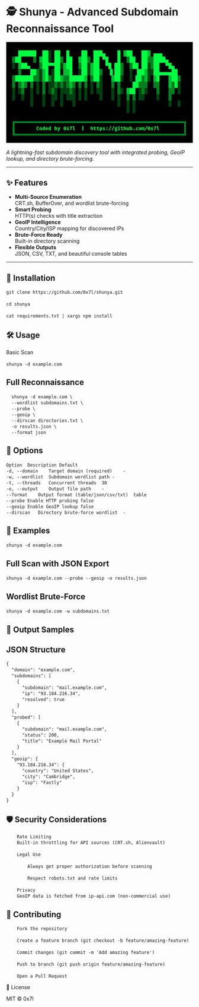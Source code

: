 # 🕵️ Shunya - Advanced Subdomain Reconnaissance Tool

![Shunya Logo](./assets/banner.PNG)

*A lightning-fast subdomain discovery tool with integrated probing, GeoIP lookup, and directory brute-forcing.*

---

## ✨ Features

- **Multi-Source Enumeration**  
  CRT.sh, BufferOver, and wordlist brute-forcing
- **Smart Probing**  
  HTTP(s) checks with title extraction
- **GeoIP Intelligence**  
  Country/City/ISP mapping for discovered IPs
- **Brute-Force Ready**  
  Built-in directory scanning
- **Flexible Outputs**  
  JSON, CSV, TXT, and beautiful console tables

---

## 🚀 Installation

```
git clone https://github.com/0x7l/shunya.git

cd shunya

cat requirements.txt | xargs npm install
```

## 🛠 Usage
Basic Scan

```shunya -d example.com```

## Full Reconnaissance

```
  shunya -d example.com \
  --wordlist subdomains.txt \
  --probe \
  --geoip \
  --dirscan directories.txt \
  -o results.json \
  --format json
```

## 📌 Options
```
Option	Description	Default
-d, --domain	Target domain (required)	-
-w, --wordlist	Subdomain wordlist path	-
-t, --threads	Concurrent threads	30
-o, --output	Output file path	-
--format	Output format (table/json/csv/txt)	table
--probe	Enable HTTP probing	false
--geoip	Enable GeoIP lookup	false
--dirscan	Directory brute-force wordlist	-
```
## 🎯 Examples


```shunya -d example.com```

## Full Scan with JSON Export

```shunya -d example.com --probe --geoip -o results.json```

## Wordlist Brute-Force

```shunya -d example.com -w subdomains.txt```

## 📂 Output Samples
## JSON Structure

```
{
  "domain": "example.com",
  "subdomains": [
    {
      "subdomain": "mail.example.com",
      "ip": "93.184.216.34",
      "resolved": true
    }
  ],
  "probed": [
    {
      "subdomain": "mail.example.com",
      "status": 200,
      "title": "Example Mail Portal"
    }
  ],
  "geoip": {
    "93.184.216.34": {
      "country": "United States",
      "city": "Cambridge",
      "isp": "Fastly"
    }
  }
}
```


## 🛡 Security Considerations
```
    Rate Limiting
    Built-in throttling for API sources (CRT.sh, Alienvault)

    Legal Use

        Always get proper authorization before scanning

        Respect robots.txt and rate limits

    Privacy
    GeoIP data is fetched from ip-api.com (non-commercial use)
```
## 🤝 Contributing
```
    Fork the repository

    Create a feature branch (git checkout -b feature/amazing-feature)

    Commit changes (git commit -m 'Add amazing feature')

    Push to branch (git push origin feature/amazing-feature)

    Open a Pull Request
```

📜 License

MIT © 0x7l